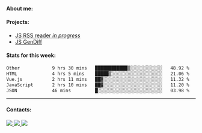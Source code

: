 #### About me:

#### Projects:
- [JS RSS reader *in progress*](https://github.com/GKoil/frontend-project-lvl3)
- [JS GenDiff](https://github.com/GKoil/GenDiff)

#### Stats for this week:
<!--START_SECTION:waka-->

```txt
Other            9 hrs 30 mins   ████████████▒░░░░░░░░░░░░   48.92 %
HTML             4 hrs 5 mins    █████▒░░░░░░░░░░░░░░░░░░░   21.06 %
Vue.js           2 hrs 11 mins   ██▓░░░░░░░░░░░░░░░░░░░░░░   11.32 %
JavaScript       2 hrs 10 mins   ██▓░░░░░░░░░░░░░░░░░░░░░░   11.20 %
JSON             46 mins         █░░░░░░░░░░░░░░░░░░░░░░░░   03.98 %
```

<!--END_SECTION:waka-->
---
#### Contacts:

<a target='_blank' title='LinkedIn' href="https://www.linkedin.com/in/gkoil/">
  <img src="https://img.shields.io/badge/LinkedIn-0077B5?style=for-the-badge&logo=linkedin&logoColor=white" />
</a>
<a target='_blank' title='Telegram' href="https://t.me/gkoil">
  <img src="https://img.shields.io/badge/Telegram-2CA5E0?style=for-the-badge&logo=telegram&logoColor=white" />
</a>
<a target='_blank' title='Gmail' href="mailto: gk.grigorev@gmail.com">
  <img src="https://img.shields.io/badge/Gmail-D14836?style=for-the-badge&logo=gmail&logoColor=white" />
</a>

